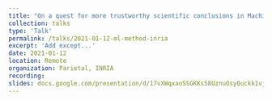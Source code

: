```yaml
---
title: "On a quest for more trustworthy scientific conclusions in Machine Learning"
collection: talks
type: 'Talk'
permalink: /talks/2021-01-12-ml-method-inria
excerpt: 'Add except...'
date: 2021-01-12
location: Remote
organization: Parietal, INRIA
recording: 
slides: docs.google.com/presentation/d/17vXWqxaoSSGKKs58UznuOsy0uckk1vjMdQg9jOWDhnU/edit?usp=sharing
---
```

